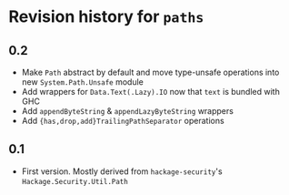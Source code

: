 # Revision history for `paths`

## 0.2

* Make `Path` abstract by default and move type-unsafe operations into new `System.Path.Unsafe` module
* Add wrappers for `Data.Text(.Lazy).IO` now that `text` is bundled with GHC
* Add `appendByteString` & `appendLazyByteString` wrappers
* Add `{has,drop,add}TrailingPathSeparator` operations

## 0.1

* First version. Mostly derived from `hackage-security`'s `Hackage.Security.Util.Path`
